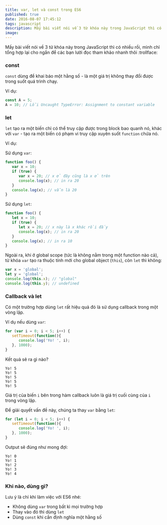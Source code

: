 ```yaml
---
title: var, let và const trong ES6
published: true
date: 2016-08-07 17:45:12
tags: javascript
description: Mấy bài viết nói về 3 từ khóa này trong JavaScript thì có nhiều rồi, mình chỉ tổng hợp lại cho ngắn để các bạn lười đọc tham khảo nhanh thôi :trollface:
image:
---
```

Mấy bài viết nói về 3 từ khóa này trong JavaScript thì có nhiều rồi, mình chỉ tổng hợp lại cho ngắn để các bạn lười đọc tham khảo nhanh thôi :trollface:

### const

`const` dùng để khai báo một hằng số - là một giá trị không thay đổi được trong suốt quá trình chạy.

Ví dụ: 

```javascript
const A = 5;
A = 10; // Lỗi Uncaught TypeError: Assignment to constant variable
```

### let

`let` tạo ra một biến chỉ có thể truy cập được trong block bao quanh nó, khác với `var` - tạo ra một biến có phạm vi truy cập xuyên suốt `function` chứa nó.

Ví dụ:

Sử dụng `var`:
```javascript
function foo() {
   var x = 10;
   if (true) {
      var x = 20; // x ở đây cũng là x ở trên
      console.log(x); // in ra 20
   }
   console.log(x); // vẫn là 20
}
```

Sử dụng `let`:

```javascript
function foo() {
   let x = 10;
   if (true) {
      let x = 20; // x này là x khác rồi đấy
      console.log(x); // in ra 20
   }
   console.log(x); // in ra 10
}
```

Ngoài ra, khi ở global scope (tức là không nằm trong một function nào cả), từ khóa `var` tạo ra thuộc tính mới cho global object (`this`), còn `let` thì không:

```javascript
var x = 'global';
let y = 'global';
console.log(this.x); // "global"
console.log(this.y); // undefined
```

### Callback và let

Có một trường hợp dùng `let` rất hiệu quả đó là sử dụng callback trong một vòng lặp.

Ví dụ nếu dùng `var`:

```javascript
for (var i = 0; i < 5; i++) {
   setTimeout(function(){ 
      console.log('Yo! ', i);
   }, 1000);
}
```

Kết quả sẽ ra gì nào?

```
Yo! 5
Yo! 5
Yo! 5
Yo! 5
Yo! 5
```

Giá trị của biến `i` bên trong hàm callback luôn là giá trị cuối cùng của `i` trong vòng lặp.

Để giải quyết vấn đề này, chúng ta thay `var` bằng `let`:

```javascript
for (let i = 0; i < 5; i++) {
   setTimeout(function(){ 
      console.log('Yo! ', i);
   }, 1000);
}
```

Output sẽ đúng như mong đợi:

```
Yo! 0
Yo! 1
Yo! 2
Yo! 3
Yo! 4
```

### Khi nào, dùng gì?

Lưu ý là chỉ khi làm việc với ES6 nhé:

- Không dùng `var` trong bất kì mọi trường hợp
- Thay vào đó thì dùng `let`
- Dùng `const` khi cần định nghĩa một hằng số
